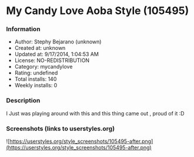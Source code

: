 # My Candy Love Aoba Style (105495)

### Information
- Author: Stephy Bejarano (unknown)
- Created at: unknown
- Updated at: 9/17/2014, 1:04:53 AM
- License: NO-REDISTRIBUTION
- Category: mycandylove
- Rating: undefined
- Total installs: 140
- Weekly installs: 0


### Description
I Just was playing around with this and this thing came out , proud of it :D


### Screenshots (links to userstyles.org)
![https://userstyles.org/style_screenshots/105495-after.png](https://userstyles.org/style_screenshots/105495-after.png)


